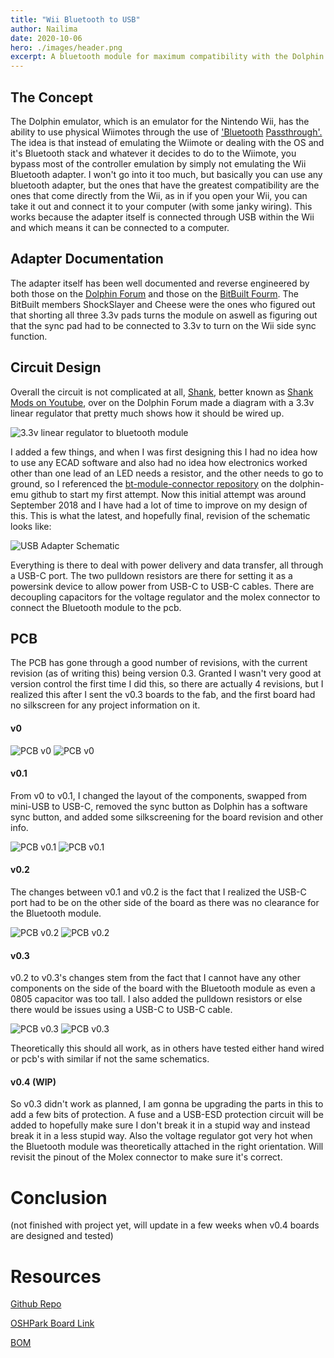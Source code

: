 ```yaml
---
title: "Wii Bluetooth to USB"
author: Nailima
date: 2020-10-06
hero: ./images/header.png
excerpt: A bluetooth module for maximum compatibility with the Dolphin emulator
---
```


## The Concept
The Dolphin emulator, which is an emulator for the Nintendo Wii, has the ability to use physical Wiimotes through the use of ['Bluetooth](https://dolphin-emu.org/blog/2016/10/24/bluetooth-passthrough/) [Passthrough'.](https://wiki.dolphin-emu.org/index.php?title=Bluetooth_Passthrough) The idea is that instead of emulating the Wiimote or dealing with the OS and it's Bluetooth stack and whatever it decides to do to the Wiimote, you bypass most of the controller emulation by simply not emulating the Wii Bluetooth adapter. I won't go into it too much, but basically you can use any bluetooth adapter, but the ones that have the greatest compatibility are the ones that come directly from the Wii, as in if you open your Wii, you can take it out and connect it to your computer (with some janky wiring). This works because the adapter itself is connected through USB within the Wii and which means it can be connected to a computer. 

## Adapter Documentation
The adapter itself has been well documented and reverse engineered by both those on the [Dolphin Forum](https://forums.dolphin-emu.org/Thread-how-to-wire-a-wii-s-bluetooth-module-to-a-pc-usb-port) and those on the [BitBuilt Fourm](https://bitbuilt.net/forums/index.php?threads/the-definitive-wii-trimming-guide.198/). The BitBuilt members ShockSlayer and Cheese were the ones who figured out that shorting all three 3.3v pads turns the module on aswell as figuring out that the sync pad had to be connected to 3.3v to turn on the Wii side sync function.

## Circuit Design
Overall the circuit is not complicated at all, [Shank](https://forums.dolphin-emu.org/Thread-how-to-wire-a-wii-s-bluetooth-module-to-a-pc-usb-port?page=7), better known as [Shank Mods on Youtube](https://www.youtube.com/channel/UCUCo_G9HneFK4Luncw6v-Bw), over on the Dolphin Forum made a diagram with a 3.3v linear regulator that pretty much shows how it should be wired up.
<div className="Image__Small">
  <img
    src="https://i.imgur.com/DUWsTak.png"
    title="Linear Regulator Diagram"
    alt="3.3v linear regulator to bluetooth module"
  />
</div>

I added a few things, and when I was first designing this I had no idea how to use any ECAD software and also had no idea how electronics worked other than one lead of an LED needs a resistor, and the other needs to go to ground, so I referenced the [bt-module-connector repository](https://github.com/dolphin-emu/bt-module-connector) on the dolphin-emu github to start my first attempt. Now this initial attempt was around September 2018 and I have had a lot of time to improve on my design of this. This is what the latest, and hopefully final, revision of the schematic looks like:

<div className="Image__Small">
  <img
    src="./images/schematic.png"
    title="Schematic"
    alt="USB Adapter Schematic"
  />
</div>

Everything is there to deal with power delivery and data transfer, all through a USB-C port. The two pulldown resistors are there for setting it as a powersink device to allow power from USB-C to USB-C cables. There are decoupling capacitors for the voltage regulator and the molex connector to connect the Bluetooth module to the pcb.

## PCB
The PCB has gone through a good number of revisions, with the current revision (as of writing this) being version 0.3. Granted I wasn't very good at version control the first time I did this, so there are actually 4 revisions, but I realized this after I sent the v0.3 boards to the fab, and the first board had no silkscreen for any project information on it.

#### v0
<div className="Image__Small">
  <img
    src="./images/v0.jpg"
    title="PCB v0 Front"
    alt="PCB v0"
  />
  <img
    src="./images/v0 back.jpg"
    title="PCB v0 Back"
    alt="PCB v0"
  />
</div>

#### v0.1
From v0 to v0.1, I changed the layout of the components, swapped from mini-USB to USB-C, removed the sync button as Dolphin has a software sync button, and added some silkscreening for the board revision and other info.

<div className="Image__Small">
  <img
    src="./images/v01.jpg"
    title="PCB v0.1 Front"
    alt="PCB v0.1"
  />
   <img
    src="./images/v01 back.jpg"
    title="PCB v0.1 Back"
    alt="PCB v0.1"
  />
</div>

#### v0.2
The changes between v0.1 and v0.2 is the fact that I realized the USB-C port had to be on the other side of the board as there was no clearance for the Bluetooth module.

<div className="Image__Small">
  <img
    src="./images/v02.jpg"
    title="PCB v0.2 Front"
    alt="PCB v0.2"
  />
   <img
    src="./images/v02 back.jpg"
    title="PCB v0.2 Back"
    alt="PCB v0.2"
  />
</div>

#### v0.3
v0.2 to v0.3's changes stem from the fact that I cannot have any other components on the side of the board with the Bluetooth module as even a 0805 capacitor was too tall. I also added the pulldown resistors or else there would be issues using a USB-C to USB-C cable.

<div className="Image__Small">
  <img
    src="./images/v03.jpg"
    title="PCB v0.3 Front"
    alt="PCB v0.3"
  />
   <img
    src="./images/v03 back.jpg"
    title="PCB v0.3 Back"
    alt="PCB v0.3"
  />
</div>

Theoretically this should all work, as in others have tested either hand wired or pcb's with similar if not the same schematics.

#### v0.4 (WIP)
So v0.3 didn't work as planned, I am gonna be upgrading the parts in this to add a few bits of protection. A fuse and a USB-ESD protection circuit will be added to hopefully make sure I don't break it in a stupid way and instead break it in a less stupid way. Also the voltage regulator got very hot when the Bluetooth module was theoretically attached in the right orientation. Will revisit the pinout of the Molex connector to make sure it's correct.

# Conclusion
(not finished with project yet, will update in a few weeks when v0.4 boards are designed and tested)

# Resources
[Github Repo](https://github.com/ItzNailima/Wii-BL-to-USB)

[OSHPark Board Link]()

[BOM]()

